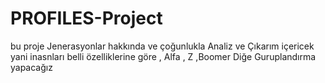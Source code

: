 # PROFILES-Project
bu proje Jenerasyonlar hakkında ve çoğunlukla Analiz ve Çıkarım içericek  yani inasnları belli özelliklerine göre , Alfa , Z ,Boomer Diğe Guruplandırma yapacağız
